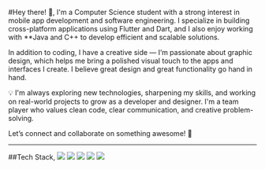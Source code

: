 #Hey there! 👋,
I'm a Computer Science student with a strong interest in mobile app development and software engineering. I specialize in building cross-platform applications using Flutter and Dart, and I also enjoy working with **Java and C++ to develop efficient and scalable solutions.

In addition to coding, I have a creative side — I’m passionate about graphic design, which helps me bring a polished visual touch to the apps and interfaces I create. I believe great design and great functionality go hand in hand.

💡 I'm always exploring new technologies, sharpening my skills, and working on real-world projects to grow as a developer and designer. I'm a team player who values clean code, clear communication, and creative problem-solving.

Let’s connect and collaborate on something awesome! 🚀

---

##Tech Stack,
<img src="https://img.shields.io/badge/Flutter-02569B?style=for-the-badge&logo=flutter&logoColor=white" />
<img src="https://img.shields.io/badge/Dart-0175C2?style=for-the-badge&logo=dart&logoColor=white" />
<img src="https://img.shields.io/badge/Java-ED8B00?style=for-the-badge&logo=java&logoColor=white" />
<img src="https://img.shields.io/badge/C++-00599C?style=for-the-badge&logo=c%2B%2B&logoColor=white" />
<img src="https://img.shields.io/badge/Graphic%20Design-FF4088?style=for-the-badge&logo=adobecreativecloud&logoColor=white" />
